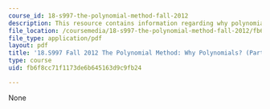 ```yaml
---
course_id: 18-s997-the-polynomial-method-fall-2012
description: This resource contains information regarding why polynomials? (part 1)
file_location: /coursemedia/18-s997-the-polynomial-method-fall-2012/fb6f8cc71f1173de6b645163d9c9fb24_MIT18_S997F12_lec5.pdf
file_type: application/pdf
layout: pdf
title: '18.S997 Fall 2012 The Polynomial Method: Why Polynomials? (Part 1)'
type: course
uid: fb6f8cc71f1173de6b645163d9c9fb24

---
```

None